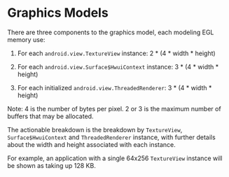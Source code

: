 # Graphics Models

There are three components to the graphics model, each modeling EGL memory
use:
1. For each `android.view.TextureView` instance:
    2 * (4 * width * height)

2. For each `android.view.Surface$HwuiContext` instance:
    3 * (4 * width * height)

3. For each initialized `android.view.ThreadedRenderer`:
    3 * (4 * width * height)

Note: 4 is the number of bytes per pixel. 2 or 3 is the maximum number of
buffers that may be allocated.

The actionable breakdown is the breakdown by `TextureView`,
`Surface$HwuiContext` and `ThreadedRenderer` instance, with further details
about the width and height associated with each instance.

For example, an application with a single 64x256 `TextureView` instance will
be shown as taking up 128 KB.
